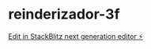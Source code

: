 # reinderizador-3f

[Edit in StackBlitz next generation editor ⚡️](https://stackblitz.com/~/github.com/andre7mag/reinderizador-3f)